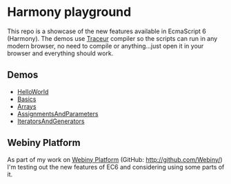 Harmony playground
===================

This repo is a showcase of the new features available in EcmaScript 6 (Harmony).
The demos use [Traceur](https://github.com/google/traceur-compiler) compiler so the scripts can run in any modern browser, 
no need to compile or anything...just open it in your browser and everything should work.

## Demos

- [HelloWorld](Demos/HelloWorld)
- [Basics](Demos/Basics)
- [Arrays](Demos/Arrays)
- [AssignmentsAndParameters](Demos/AssignmentsAndParameters)
- [IteratorsAndGenerators](Demos/IteratorsAndGenerators)

## Webiny Platform

As part of my work on [Webiny Platform](http://www.webiny.com/) (GitHub: http://github.com/Webiny/) I'm testing out the 
 new features of EC6 and considering using some parts of it.
 

